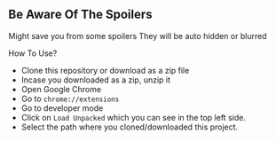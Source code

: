 Be Aware Of The Spoilers
--------------------------
Might save you from some spoilers
They will be auto hidden or blurred

 How To Use?
- Clone this repository or download as a zip file
- Incase you downloaded as a zip, unzip it
- Open Google Chrome
- Go to `chrome://extensions`
- Go to developer mode
- Click on `Load Unpacked` which you can see in the top left side.
- Select the path where you cloned/downloaded this project.
